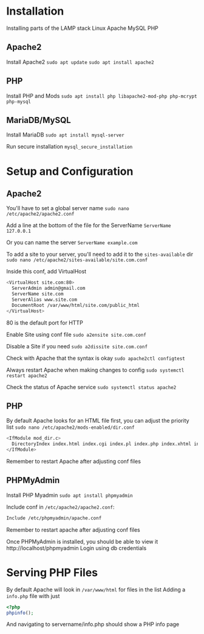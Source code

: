 # Installation
Installing parts of the LAMP stack
Linux Apache MySQL PHP

## Apache2
Install Apache2
`sudo apt update`
`sudo apt install apache2`

## PHP
Install PHP and Mods
`sudo apt install php libapache2-mod-php php-mcrypt php-mysql`

## MariaDB/MySQL
Install MariaDB
`sudo apt install mysql-server`

Run secure installation
`mysql_secure_installation`

# Setup and Configuration

## Apache2
You'll have to set a global server name
`sudo nano /etc/apache2/apache2.conf`

Add a line at the bottom of the file for the ServerName
`ServerName 127.0.0.1`

Or you can name the server
`ServerName example.com`

To add a site to your server, you'll need to add it to the `sites-available` dir
`sudo nano /etc/apache2/sites-available/site.com.conf`

Inside this conf, add VirtualHost

````bash
<VirtualHost site.com:80>
  ServerAdmin admin@gmail.com
  ServerName site.com
  ServerAlias www.site.com
  DocumentRoot /var/www/html/site.com/public_html
</VirtualHost>
````
80 is the default port for HTTP

Enable Site using conf file
`sudo a2ensite site.com.conf`

Disable a Site if you need
`sudo a2dissite site.com.conf`

Check with Apache that the syntax is okay
`sudo apache2ctl configtest`

Always restart Apache when making changes to config
`sudo systemctl restart apache2`

Check the status of Apache service
`sudo systemctl status apache2`

## PHP
By default Apache looks for an HTML file first, you can adjust the priority list
`sudo nano /etc/apache2/mods-enabled/dir.conf`

```bash
<IfModule mod_dir.c>
  DirectoryIndex index.html index.cgi index.pl index.php index.xhtml index.htm
</IfModule>
```

Remember to restart Apache after adjusting conf files

## PHPMyAdmin
Install PHP Myadmin
`sudo apt install phpmyadmin`

Include conf in `/etc/apache2/apache2.conf`:
```bash
Include /etc/phpmyadmin/apache.conf
```

Remember to restart apache after adjusting conf files

Once PHPMyAdmin is installed, you should be able to view it
http://localhost/phpmyadmin
Login using db credentials

# Serving PHP Files
By default Apache will look in `/var/www/html` for files in the <DirectoryIndex> list
Adding a `info.php` file with just

```php
<?php
phpinfo();
```
And navigating to servername/info.php should show a PHP info page
